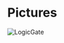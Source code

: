 # Pictures
![LogicGate](https://user-images.githubusercontent.com/46428801/91467018-42179d80-e890-11ea-9791-a1aad39046e0.jpg)
